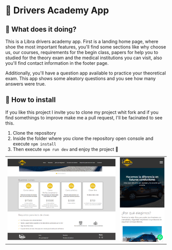 # 🚧 Drivers Academy App

## 🎉 What does it doing?

This is a Libra drivers academy app. First is a landing home page, where shoe the most important features, you'll find some sections like why choose us, our courses, requirements for the begin class, papers for help you to studied for the theory exam and the medical institutions you can visit, also you'll find contact information in the footer page.

Additionally, you'll have a question app available to practice your theoretical exam. This app shows some aleatory questions and you see how many answers were true.

## 🔧 How to install

If you like this project I invite you to clone my project whit fork and if you find somethings to improve make me a pull request, I'll be facinated to see this.

1. Clone the repository
2. Inside the folder where you clone the repository open console and execute `npm install`
3. Then execute `npm run dev` and enjoy the project 🥳

|  | |
| ----------------- | :----------------------------: |
| ![Libra App Desktop](./public/img/readme/desk.png) | ![Llibra App Mobile](./public/img/readme/mobile.png) |
